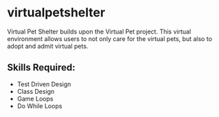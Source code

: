 # virtualpetshelter
Virtual Pet Shelter builds upon the Virtual Pet project. This virtual environment allows users to not only care for the virtual pets, but also to adopt and admit virtual pets.

## Skills Required:
* Test Driven Design
* Class Design
* Game Loops
* Do While Loops
 
